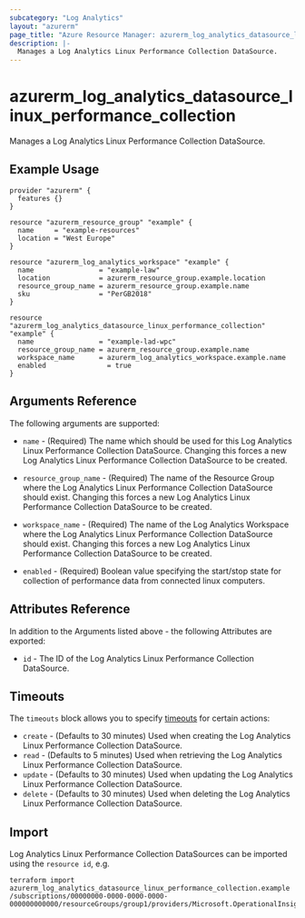 ```yaml
---
subcategory: "Log Analytics"
layout: "azurerm"
page_title: "Azure Resource Manager: azurerm_log_analytics_datasource_linux_performance_collection"
description: |-
  Manages a Log Analytics Linux Performance Collection DataSource.
---
```


# azurerm_log_analytics_datasource_linux_performance_collection

Manages a Log Analytics Linux Performance Collection DataSource.

## Example Usage

```hcl
provider "azurerm" {
  features {}
}

resource "azurerm_resource_group" "example" {
  name     = "example-resources"
  location = "West Europe"
}

resource "azurerm_log_analytics_workspace" "example" {
  name                = "example-law"
  location            = azurerm_resource_group.example.location
  resource_group_name = azurerm_resource_group.example.name
  sku                 = "PerGB2018"
}

resource "azurerm_log_analytics_datasource_linux_performance_collection" "example" {
  name                = "example-lad-wpc"
  resource_group_name = azurerm_resource_group.example.name
  workspace_name      = azurerm_log_analytics_workspace.example.name
  enabled               = true
}
```

## Arguments Reference

The following arguments are supported:

* `name` - (Required) The name which should be used for this Log Analytics Linux Performance Collection DataSource. Changing this forces a new Log Analytics Linux Performance Collection DataSource to be created.

* `resource_group_name` - (Required) The name of the Resource Group where the Log Analytics Linux Performance Collection DataSource should exist. Changing this forces a new Log Analytics Linux Performance Collection DataSource to be created.

* `workspace_name` - (Required) The name of the Log Analytics Workspace where the Log Analytics Linux Performance Collection DataSource should exist. Changing this forces a new Log Analytics Linux Performance Collection DataSource to be created.

* `enabled` - (Required) Boolean value specifying the start/stop state for collection of performance data from connected linux computers.


## Attributes Reference

In addition to the Arguments listed above - the following Attributes are exported: 

* `id` - The ID of the Log Analytics Linux Performance Collection DataSource.

## Timeouts

The `timeouts` block allows you to specify [timeouts](https://www.terraform.io/docs/configuration/resources.html#timeouts) for certain actions:

* `create` - (Defaults to 30 minutes) Used when creating the Log Analytics Linux Performance Collection DataSource.
* `read` - (Defaults to 5 minutes) Used when retrieving the Log Analytics Linux Performance Collection DataSource.
* `update` - (Defaults to 30 minutes) Used when updating the Log Analytics Linux Performance Collection DataSource.
* `delete` - (Defaults to 30 minutes) Used when deleting the Log Analytics Linux Performance Collection DataSource.

## Import

Log Analytics Linux Performance Collection DataSources can be imported using the `resource id`, e.g.

```shell
terraform import azurerm_log_analytics_datasource_linux_performance_collection.example /subscriptions/00000000-0000-0000-0000-000000000000/resourceGroups/group1/providers/Microsoft.OperationalInsights/workspaces/workspace1/datasources/datasource1
```
